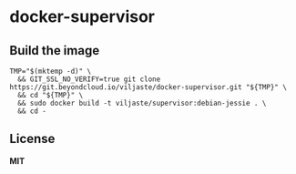 # docker-supervisor

## Build the image

    TMP="$(mktemp -d)" \
      && GIT_SSL_NO_VERIFY=true git clone https://git.beyondcloud.io/viljaste/docker-supervisor.git "${TMP}" \
      && cd "${TMP}" \
      && sudo docker build -t viljaste/supervisor:debian-jessie . \
      && cd -

## License

**MIT**
